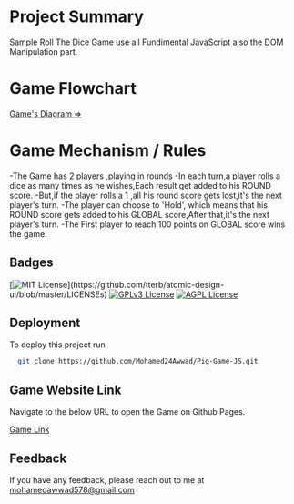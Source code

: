 
# Project Summary

Sample Roll The Dice Game use all Fundimental JavaScript also the DOM Manipulation part.


# Game Flowchart

[Game's Diagram => ](https://github.com/Mohamed24Awwad/Pig-Game-JS/blob/master/pig-game-flowchart.png)

# Game Mechanism / Rules

-The Game has 2 players ,playing in rounds
-In each turn,a player rolls a dice as many times as he wishes,Each result get added to his ROUND score.
-But,if the player rolls a 1 ,all his round score gets lost,it's the next player's turn.
-The player can choose to 'Hold', which means that his ROUND score gets added to his GLOBAL score,After that,it's the next player's turn.
-The First player to reach 100 points on GLOBAL score wins the game.
 



## Badges


[![MIT License](https://img.shields.io/apm/l/atomic-design-ui.svg?)](https://github.com/tterb/atomic-design-ui/blob/master/LICENSEs)
[![GPLv3 License](https://img.shields.io/badge/License-GPL%20v3-yellow.svg)](https://opensource.org/licenses/)
[![AGPL License](https://img.shields.io/badge/license-AGPL-blue.svg)](http://www.gnu.org/licenses/agpl-3.0)

  
## Deployment

To deploy this project run

```bash
  git clone https://github.com/Mohamed24Awwad/Pig-Game-JS.git
```

## Game Website Link

Navigate to the below URL to open the Game on Github Pages.

 [Game Link](https://mohamed24awwad.github.io/Pig-Game-JS/)
  
## Feedback

If you have any feedback, please reach out to me at mohamedawwad578@gmail.com

  

